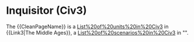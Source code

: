 # Inquisitor (Civ3)

The {{CleanPageName}} is a [List%20of%20units%20in%20Civ3](unit) in {{Link3|The Middle Ages}}, a [List%20of%20scenarios%20in%20Civ3](scenario) in "".